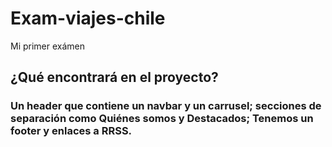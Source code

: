 # Exam-viajes-chile
Mi primer exámen
## ¿Qué encontrará en el proyecto?
### Un header que contiene un navbar y un carrusel; secciones de separación como Quiénes somos y Destacados; Tenemos un footer y enlaces a RRSS.
